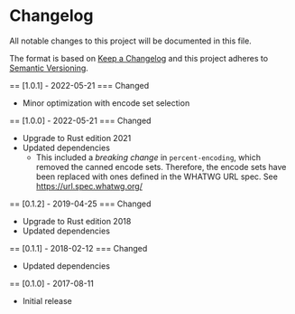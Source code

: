 # Changelog
All notable changes to this project will be documented in this file.

The format is based on [Keep a Changelog](http://keepachangelog.com/en/1.0.0/)
and this project adheres to [Semantic Versioning](http://semver.org/spec/v2.0.0.html).

== [1.0.1] - 2022-05-21
=== Changed

* Minor optimization with encode set selection

== [1.0.0] - 2022-05-21
=== Changed

* Upgrade to Rust edition 2021
* Updated dependencies
  * This included a *breaking change* in `percent-encoding`, which removed the
    canned encode sets. Therefore, the encode sets have been replaced with ones
    defined in the WHATWG URL spec. See https://url.spec.whatwg.org/

== [0.1.2] - 2019-04-25
=== Changed

* Upgrade to Rust edition 2018
* Updated dependencies

== [0.1.1] - 2018-02-12
=== Changed

* Updated dependencies

== [0.1.0] - 2017-08-11

* Initial release
